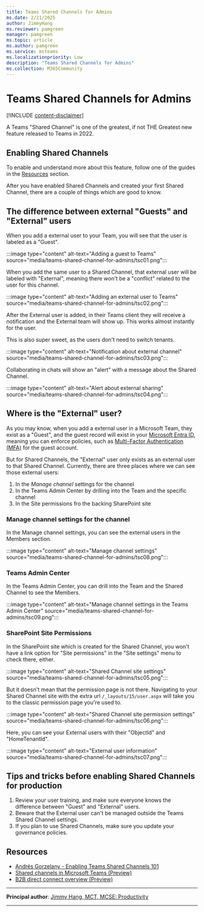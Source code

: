 ```yaml
---
title: Teams Shared Channels for Admins
ms.date: 2/21/2025
author: JimmyHang
ms.reviewer: pamgreen
manager: pamgreen
ms.topic: article
ms.author: pamgreen
ms.service: msteams
ms.localizationpriority: Low
description: "Teams Shared Channels for Admins"
ms.collection: M365Community
---
```


# Teams Shared Channels for Admins

[!INCLUDE [content-disclaimer](includes/content-disclaimer.md)]

A Teams "Shared Channel" is one of the greatest, if not THE Greatest new feature released to Teams in 2022.

## Enabling Shared Channels

To enable and understand more about this feature, follow one of the guides in the [Resources](#resources) section.

After you have enabled Shared Channels and created your first Shared Channel, there are a couple of things which are good to know.

## The difference between external "Guests" and "External" users

When you add a external user to your Team, you will see that the user is labeled as a "Guest".

:::image type="content" alt-text="Adding a guest to Teams" source="media/teams-shared-channel-for-admins/tsc01.png":::

When you add the same user to a Shared Channel, that external user will be labeled with "External", meaning there won't be a "conflict" related to the user for this channel.

:::image type="content" alt-text="Adding an external user to Teams" source="media/teams-shared-channel-for-admins/tsc02.png":::

After the External user is added, in their Teams client they will receive a notification and the External team will show up. This works almost instantly for the user.

This is also super sweet, as the users don't need to switch tenants.

:::image type="content" alt-text="Notification about external channel" source="media/teams-shared-channel-for-admins/tsc03.png":::

Collaborating in chats will show an "alert" with a message about the Shared Channel.

:::image type="content" alt-text="Alert about external sharing" source="media/teams-shared-channel-for-admins/tsc04.png":::

## Where is the "External" user?

As you may know, when you add a external user in a Microsoft Team, they exist as a "Guest", and the guest record will exist in your [Microsoft Entra ID](glossary.md#azure-active-directory-aad), meaning you can enforce policies, such as [Multi-Factor Authentication (MFA)](glossary.md#multi-factor-authentication-mfa) for the guest account.

But for Shared Channels, the "External" user only exists as an external user to that Shared Channel. Currently, there are three places where we can see those external users:

1. In the *Manage channel* settings for the channel
1. In the Teams Admin Center by drilling into the Team and the specific channel
1. In the Site permissions fro the backing SharePoint site

### Manage channel settings for the channel

In the Manage channel settings, you can see the external users in the Members section.

:::image type="content" alt-text="Manage channel settings" source="media/teams-shared-channel-for-admins/tsc08.png":::

### Teams Admin Center

In the Teams Admin Center, you can drill into the Team and the Shared Channel to see the Members.

:::image type="content" alt-text="Manage channel settings in the Teams Admin Center" source="media/teams-shared-channel-for-admins/tsc09.png":::

### SharePoint Site Permissions

In the SharePoint site which is created for the Shared Channel, you won't have a link option for "Site permissions" in the "Site settings" menu to check there, either.

:::image type="content" alt-text="Shared Channel site settings" source="media/teams-shared-channel-for-admins/tsc05.png":::

But it doesn't mean that the permission page is not there. Navigating to your Shared Channel site with the extra url `/_layouts/15/user.aspx` will take you to the classic permission page you're used to.

:::image type="content" alt-text="Shared Channel site permission settings" source="media/teams-shared-channel-for-admins/tsc06.png":::

Here, you can see your External users with their "ObjectId" and "HomeTenantId".

:::image type="content" alt-text="External user information" source="media/teams-shared-channel-for-admins/tsc07.png":::

## Tips and tricks before enabling Shared Channels for production

1. Review your user training, and make sure everyone knows the difference between "Guest" and "External" users.
2. Beware that the External user can't be managed outside the Teams Shared Channel settings.
3. If you plan to use Shared Channels, make sure you update your governance policies.

## Resources

* [Andrés Gorzelany - Enabling Teams Shared Channels 101](https://get-itips.capazero.net/posts/shared-channels-101)
* [Shared channels in Microsoft Teams (Preview)](/microsoftteams/shared-channels)
* [B2B direct connect overview (Preview)](/azure/active-directory/external-identities/b2b-direct-connect-overview)

---

**Principal author**: [Jimmy Hang, MCT, MCSE: Productivity](https://www.linkedin.com/in/jimmyhang/)

---
